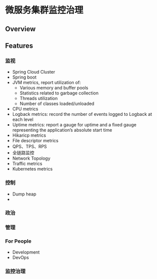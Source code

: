 # 微服务集群监控治理

## Overview

## Features

### **监视**

* Spring Cloud Cluster
* Spring boot
* JVM metrics, report utilization of:
  * Various memory and buffer pools
  * Statistics related to garbage collection
  * Threads utilization
  * Number of classes loaded/unloaded
* CPU metrics
* Logback metrics: record the number of events logged to Logback at each level
* Uptime metrics: report a gauge for uptime and a fixed gauge representing the application’s absolute start time
* Hikaricp metrics
* File descriptor metrics
* QPS、TPS、RPS
* 全链路监控
* Network Topology
* Traffic metrics
* Kubernetes metrics



### 控制

* Dump heap
* 
### 政治

### 管理

### 

### For People

* Development
* DevOps



### 监控治理



